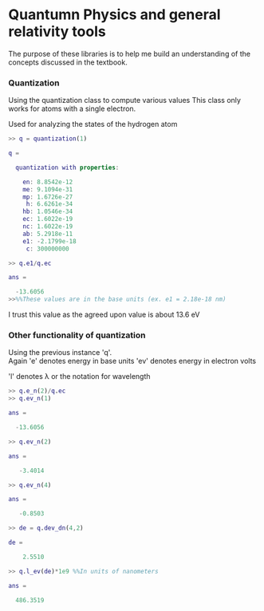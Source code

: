# Quantumn Physics and general relativity tools

The purpose of these libraries is to help me build an understanding of the concepts discussed in the textbook.


### Quantization
Using the quantization class to compute various values
This class only works for atoms with a single electron.   

Used for analyzing the states of the hydrogen atom
```matlab
>> q = quantization(1)

q = 

  quantization with properties:

    en: 8.8542e-12
    me: 9.1094e-31
    mp: 1.6726e-27
     h: 6.6261e-34
    hb: 1.0546e-34
    ec: 1.6022e-19
    nc: 1.6022e-19
    ab: 5.2918e-11
    e1: -2.1799e-18
     c: 300000000

>> q.e1/q.ec

ans =

  -13.6056
>>%%These values are in the base units (ex. e1 = 2.18e-18 nm)

```

I trust this value as the agreed upon value is about 13.6 eV


### Other functionality of quantization
Using the previous instance 'q'.  
Again 'e' denotes energy in base units 'ev' denotes energy in electron volts

'l' denotes λ or the notation for wavelength

```matlab
>> q.e_n(2)/q.ec
>> q.ev_n(1)

ans =

  -13.6056

>> q.ev_n(2)

ans =

   -3.4014

>> q.ev_n(4)

ans =

   -0.8503

>> de = q.dev_dn(4,2)

de =

    2.5510

>> q.l_ev(de)*1e9 %%In units of nanometers

ans =

  486.3519


```

